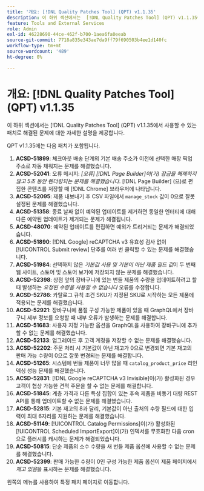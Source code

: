 ```yaml
---
title: '개요: [!DNL Quality Patches Tool] (QPT) v1.1.35'
description: 이 하위 섹션에서는  [!DNL Quality Patches Tool] (QPT) v1.1.35에서 사용할 수 있는 패치로 해결된 문제에 대한 자세한 설명을 제공합니다.
feature: Tools and External Services
role: Admin
exl-id: 46228690-44ce-462f-b700-1aea6fa0eeab
source-git-commit: 7718a835e343ae7da9ff79f690503b4ee1d140fc
workflow-type: tm+mt
source-wordcount: '489'
ht-degree: 0%

---
```


# 개요: [!DNL Quality Patches Tool] (QPT) v1.1.35

이 하위 섹션에서는 [!DNL Quality Patches Tool] (QPT) v1.1.35에서 사용할 수 있는 패치로 해결된 문제에 대한 자세한 설명을 제공합니다.

QPT v1.1.35에는 다음 패치가 포함됩니다.

1. **ACSD-51899**: 체크아웃 배송 단계의 기본 배송 주소가 이전에 선택한 매장 픽업 주소로 자동 채워지는 문제를 해결했습니다.
1. **ACSD-52041**: 오류 메시지: *[오류] [!DNL Page Builder]이(가) 잠금을 해제하지 않고 5초 동안 렌더링되는 문제를 해결했습니다*. [!DNL Page Builder] (으)로 편집한 콘텐츠를 저장할 때 [!DNL Chrome] 브라우저에 나타납니다.
1. **ACSD-52095**: 제품 내보내기 후 CSV 파일에서 `manage_stock` 값이 0으로 잘못 설정된 문제를 해결했습니다.
1. **ACSD-51358**: 종료 날짜 없이 예약된 업데이트를 제거하면 동일한 엔터티에 대해 다른 예약된 업데이트가 제거되는 문제가 해결됩니다.
1. **ACSD-48070**: 예약된 업데이트를 편집하면 예외가 트리거되는 문제가 해결되었습니다.
1. **ACSD-51890**: [!DNL Google] reCAPTCHA v3 유효성 검사 없이 [!UICONTROL Submit review] 단추를 여러 번 클릭할 수 있는 문제를 해결했습니다.
1. **ACSD-51984**: 선택하지 않은 *기본값 사용 및 기본이 아닌 제품 필드 값*&#x200B;이 두 번째 웹 사이트, 스토어 및 스토어 보기에 저장되지 않는 문제를 해결했습니다.
1. **ACSD-52398**: 상점 앞의 장바구니에 있는 번들 제품의 수량을 업데이트하려고 할 때 발생하는 *요청된 수량을 사용할 수 없습니다* 오류를 수정합니다.
1. **ACSD-52786**: 카탈로그 규칙 조건 SKU가 지정된 SKU로 시작하는 모든 제품에 적용되는 문제를 해결했습니다.
1. **ACSD-52921**: 장바구니에 품절 구성 가능한 제품이 있을 때 GraphQL에서 장바구니 세부 정보를 요청할 때 내부 오류가 발생하는 문제를 해결합니다.
1. **ACSD-51683**: 사용자 지정 가능한 옵션을 GraphQL을 사용하여 장바구니에 추가할 수 없는 문제를 해결했습니다.
1. **ACSD-52133**: 업그레이드 후 고객 계정을 저장할 수 없는 문제를 해결했습니다.
1. **ACSD-52202**: 주문 처리 시 기본값이 아닌 재고가 0으로 변경되면 기본 재고의 판매 가능 수량이 0으로 잘못 변경되는 문제를 해결합니다.
1. **ACSD-51265**: 시스템에 번들 제품이 너무 많을 때 `catalog_product_price` 리인덱싱 성능 문제를 해결했습니다.
1. **ACSD-52831**: [!DNL Google reCAPTCHA v3 Invisible]이(가) 활성화된 경우 고객이 협상 가능한 견적 주문을 할 수 없는 문제를 해결합니다.
1. **ACSD-51845**: 계층 가격과 다른 특성 집합이 있는 후속 제품을 비동기 대량 REST API를 통해 업데이트할 수 없는 문제를 해결했습니다.
1. **ACSD-52815**: 기본 재고의 8과 달리, 기본값이 아닌 출처의 수량 필드에 대한 입력이 최대 6자리를 지원하는 문제를 해결했습니다.
1. **ACSD-51149**: [!UICONTROL Catalog Permissions]이(가) 활성화된 [!UICONTROL Scheduled ImportExport]이(가) 인덱서를 무효화한 다음 cron으로 플러시를 캐시하는 문제가 해결되었습니다.
1. **ACSD-50815**: 단순 제품의 소수 수량을 새 번들 제품 옵션에 사용할 수 없는 문제를 해결했습니다.
1. **ACSD-52399**: 판매 가능한 수량이 0인 구성 가능한 제품 옵션이 제품 페이지에서 *재고 있음*&#x200B;을 표시하는 문제를 해결했습니다.

왼쪽의 메뉴를 사용하여 특정 패치 페이지로 이동합니다.

